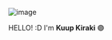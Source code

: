 ![image](https://github.com/user-attachments/assets/c3f265d9-4d8a-4e7e-926d-2f372d050c9e)

HELLO! :D
I'm **Kuup Kiraki** 🟣
